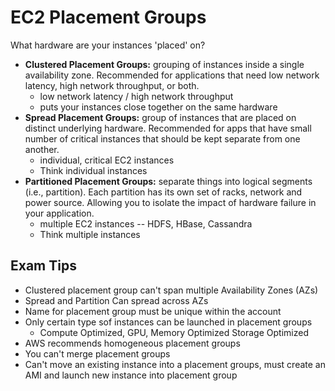 # EC2 Placement Groups

What hardware are your instances 'placed' on?

- **Clustered Placement Groups:** grouping of instances inside a single availability zone.  Recommended for applications that need low network latency, high network throughput, or both. 
    - low network latency / high network throughput
    - puts your instances close together on the same hardware
- **Spread Placement Groups:** group of instances that are placed on distinct underlying hardware.  Recommended for apps that have small number of critical instances that should be kept separate from one another.
    - individual, critical EC2 instances
    - Think individual instances
- **Partitioned Placement Groups:** separate things into logical segments (i.e., partition).  Each partition has its own set of racks, network and power source.  Allowing you to isolate the impact of hardware failure in your application.
    - multiple EC2 instances -- HDFS, HBase, Cassandra
    - Think multiple instances

## Exam Tips

- Clustered placement group can't span multiple Availability Zones (AZs)
- Spread and Partition Can spread across AZs
- Name for placement group must be unique within the account
- Only certain type sof instances can be launched in placement groups
    - Compute Optimized, GPU, Memory Optimized Storage Optimized
- AWS recommends homogeneous placement groups 
- You can't merge placement groups
- Can't move an existing instance into a placement groups, must create an AMI and launch new instance into placement group




